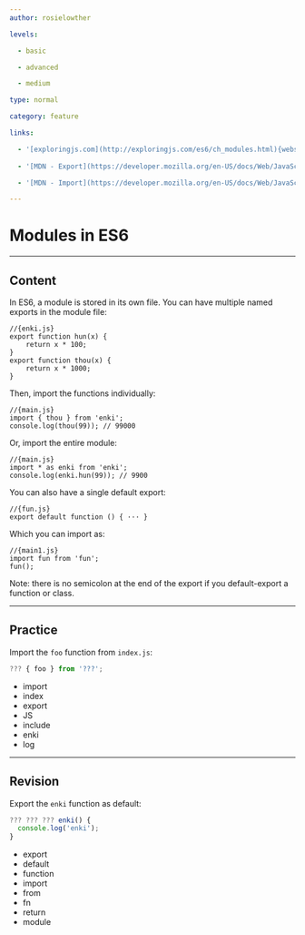 ```yaml
---
author: rosielowther

levels:

  - basic

  - advanced

  - medium

type: normal

category: feature

links:

  - '[exploringjs.com](http://exploringjs.com/es6/ch_modules.html){website}'
  
  - '[MDN - Export](https://developer.mozilla.org/en-US/docs/Web/JavaScript/Reference/Statements/export){website}'

  - '[MDN - Import](https://developer.mozilla.org/en-US/docs/Web/JavaScript/Reference/Statements/import){website}'

---
```


# Modules in ES6

---

## Content

In ES6, a module is stored in its own file. You can have multiple named exports in the module file:

```
//{enki.js}
export function hun(x) {
    return x * 100;
}
export function thou(x) {
    return x * 1000;
}
```

Then, import the functions individually:

```
//{main.js}
import { thou } from 'enki';
console.log(thou(99)); // 99000
```

Or, import the entire module:

```
//{main.js}
import * as enki from 'enki';
console.log(enki.hun(99)); // 9900
```

You can also have a single default export:

```
//{fun.js}
export default function () { ··· }
```

Which you can import as:

```
//{main1.js}
import fun from 'fun';
fun();
```

Note: there is no semicolon at the end of the export if you default-export a function or class.

---

## Practice

Import the `foo` function from `index.js`:

```javascript
??? { foo } from '???';
```

- import
- index
- export
- JS
- include
- enki
- log

---

## Revision

Export the `enki` function as default:

```javascript
??? ??? ??? enki() {
  console.log('enki');
}
```

- export
- default
- function
- import
- from
- fn
- return
- module
